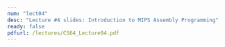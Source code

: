 ```yaml
---
num: "lect04"
desc: "Lecture #4 slides: Introduction to MIPS Assembly Programming"
ready: false
pdfurl: /lectures/CS64_Lecture04.pdf
---
```


